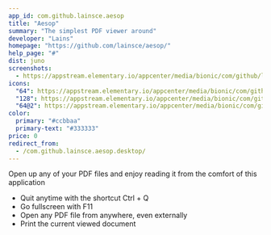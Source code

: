 ```yaml
---
app_id: com.github.lainsce.aesop
title: "Aesop"
summary: "The simplest PDF viewer around"
developer: "Lains"
homepage: "https://github.com/lainsce/aesop/"
help_page: "#"
dist: juno
screenshots:
  - https://appstream.elementary.io/appcenter/media/bionic/com/github/lainsce.aesop/36CE9F3F91ECBB50F7EDDFAA2D1C4047/screenshots/image-1_orig.png
icons:
  "64": https://appstream.elementary.io/appcenter/media/bionic/com/github/lainsce.aesop/36CE9F3F91ECBB50F7EDDFAA2D1C4047/icons/64x64/com.github.lainsce.aesop_com.github.lainsce.aesop.png
  "128": https://appstream.elementary.io/appcenter/media/bionic/com/github/lainsce.aesop/36CE9F3F91ECBB50F7EDDFAA2D1C4047/icons/128x128/com.github.lainsce.aesop_com.github.lainsce.aesop.png
  "64@2": https://appstream.elementary.io/appcenter/media/bionic/com/github/lainsce.aesop/36CE9F3F91ECBB50F7EDDFAA2D1C4047/icons/64x64@2/com.github.lainsce.aesop_com.github.lainsce.aesop.png
color:
  primary: "#ccbbaa"
  primary-text: "#333333"
price: 0
redirect_from:
  - /com.github.lainsce.aesop.desktop/
---
```


<p>Open up any of your PDF files and enjoy reading it from the comfort of this application</p>
<ul>
  <li>Quit anytime with the shortcut Ctrl + Q</li>
  <li>Go fullscreen with F11</li>
  <li>Open any PDF file from anywhere, even externally</li>
  <li>Print the current viewed document</li>
</ul>